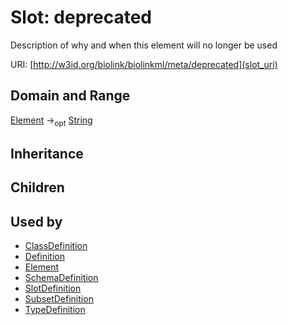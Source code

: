 # Slot: deprecated


Description of why and when this element will no longer be used

URI: [http://w3id.org/biolink/biolinkml/meta/deprecated](slot_uri)
## Domain and Range

[Element](Element.md) -><sub>opt</sub> [String](String.md)
## Inheritance

## Children

## Used by

 * [ClassDefinition](ClassDefinition.md)
 * [Definition](Definition.md)
 * [Element](Element.md)
 * [SchemaDefinition](SchemaDefinition.md)
 * [SlotDefinition](SlotDefinition.md)
 * [SubsetDefinition](SubsetDefinition.md)
 * [TypeDefinition](TypeDefinition.md)
